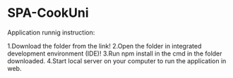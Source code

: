 # SPA-CookUni
Application runnig instruction:

1.Download the folder from the link! 2.Open the folder in integrated development environment (IDE)! 3.Run npm install in the cmd in the folder downloaded. 4.Start local server on your computer to run the application in web.
